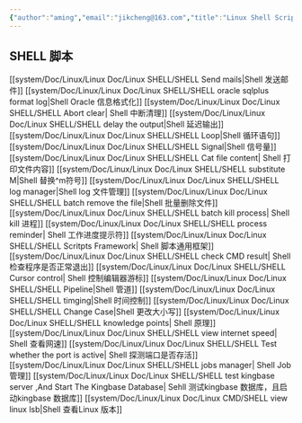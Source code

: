 ```yaml
---
{"author":"aming","email":"jikcheng@163.com","title":"Linux Shell Script","creation_date":"2022-09-01 15:25","Last modified date":"2022-11-25 16:06","tags":"Linux Shell Script","File Folder with relative path":"system/Doc/Linux/Linux Doc","remark":null,"other":null,"dg-publish":true,"permalink":"/system/doc/linux/linux-doc/linux-shell-script/","dgPassFrontmatter":true}
---
```



## SHELL 脚本

[[system/Doc/Linux/Linux Doc/Linux SHELL/SHELL Send mails\|Shell 发送邮件]]
[[system/Doc/Linux/Linux Doc/Linux SHELL/SHELL oracle sqlplus format log\|Shell Oracle 信息格式化]]
[[system/Doc/Linux/Linux Doc/Linux SHELL/SHELL Abort clear\| Shell 中断清理]]
[[system/Doc/Linux/Linux Doc/Linux SHELL/SHELL delay the output\|Shell 延迟输出]]
[[system/Doc/Linux/Linux Doc/Linux SHELL/SHELL Loop\|Shell 循环语句]]
[[system/Doc/Linux/Linux Doc/Linux SHELL/SHELL Signal\|Shell 信号量]]
[[system/Doc/Linux/Linux Doc/Linux SHELL/SHELL Cat file content\| Shell 打印文件内容]]
[[system/Doc/Linux/Linux Doc/Linux SHELL/SHELL substitute M\|Shell 替换^m符号]]
[[system/Doc/Linux/Linux Doc/Linux SHELL/SHELL log manager\|Shell log 文件管理]]
[[system/Doc/Linux/Linux Doc/Linux SHELL/SHELL batch remove the file\|Shell 批量删除文件]]
[[system/Doc/Linux/Linux Doc/Linux SHELL/SHELL batch kill process\| Shell kill 进程]]
[[system/Doc/Linux/Linux Doc/Linux SHELL/SHELL process reminder\| Shell 工作进度提示符]]
[[system/Doc/Linux/Linux Doc/Linux SHELL/SHELL Scritpts Framework\| Shell 脚本通用框架]]
[[system/Doc/Linux/Linux Doc/Linux SHELL/SHELL check  CMD result\| Shell检查程序是否正常退出]] 
[[system/Doc/Linux/Linux Doc/Linux SHELL/SHELL Cursor  control\| Shell 控制编辑器游标]]
[[system/Doc/Linux/Linux Doc/Linux SHELL/SHELL Pipeline\|Shell 管道]]
[[system/Doc/Linux/Linux Doc/Linux SHELL/SHELL timging\|Shell 时间控制]]
[[system/Doc/Linux/Linux Doc/Linux SHELL/SHELL Change Case\|Shell 更改大小写]]
[[system/Doc/Linux/Linux Doc/Linux SHELL/SHELL knowledge points\| Shell 原理]]
[[system/Doc/Linux/Linux Doc/Linux SHELL/SHELL view  internet speed\| Shell 查看网速]]
[[system/Doc/Linux/Linux Doc/Linux SHELL/SHELL Test whether the port is active\| Shell 探测端口是否存活]]
[[system/Doc/Linux/Linux Doc/Linux SHELL/SHELL jobs manager\| Shell Job 管理]]
[[system/Doc/Linux/Linux Doc/Linux SHELL/SHELL test kingbase server ,And Start The Kingbase Database\| Sehll 测试kingbase 数据库，且启动kingbase 数据库]]
[[system/Doc/Linux/Linux Doc/Linux CMD/SHELL view linux lsb\|Shell 查看Linux 版本]]